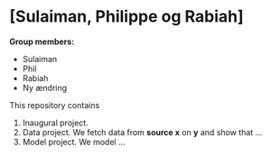 # \[Sulaiman, Philippe og Rabiah\]

**Group members:**
- Sulaiman 
- Phil
- Rabiah
- Ny ændring 

This repository contains  
1. Inaugural project. 
2. Data project. We fetch data from **source x** on **y** and show that ...
3. Model project. We model ...
